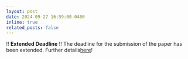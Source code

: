 ```yaml
---
layout: post
date: 2024-09-27 16:59:00-0400
inline: true
related_posts: false
---
```


:bangbang: **Extended Deadline** :bangbang: The deadline for the submission of the paper has been extended. Further details[here](https://etcir.github.io/callForPapers/)!